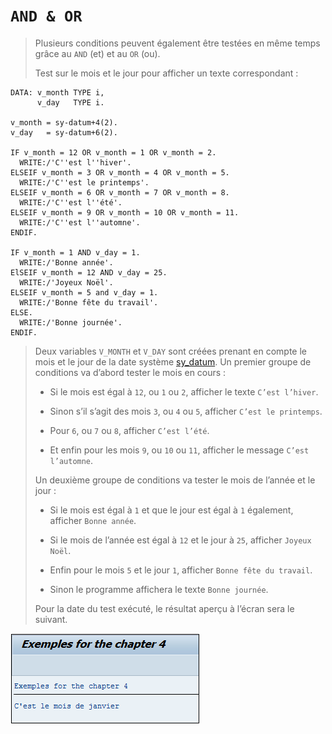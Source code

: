# **`AND & OR`**

> Plusieurs conditions peuvent également être testées en même temps grâce au `AND` (et) et au `OR` (ou).
>
> Test sur le mois et le jour pour afficher un texte correspondant :

```JS
DATA: v_month TYPE i,
      v_day   TYPE i.

v_month = sy-datum+4(2).
v_day   = sy-datum+6(2).

IF v_month = 12 OR v_month = 1 OR v_month = 2.
  WRITE:/'C''est l''hiver'.
ELSEIF v_month = 3 OR v_month = 4 OR v_month = 5.
  WRITE:/'C''est le printemps'.
ELSEIF v_month = 6 OR v_month = 7 OR v_month = 8.
  WRITE:/'C''est l''été'.
ELSEIF v_month = 9 OR v_month = 10 OR v_month = 11.
  WRITE:/'C''est l''automne'.
ENDIF.

IF v_month = 1 AND v_day = 1.
  WRITE:/'Bonne année'.
ElSEIF v_month = 12 AND v_day = 25.
  WRITE:/'Joyeux Noël'.
ELSEIF v_month = 5 and v_day = 1.
  WRITE:/'Bonne fête du travail'.
ELSE.
  WRITE:/'Bonne journée'.
ENDIF.
```

> Deux variables `V_MONTH` et `V_DAY` sont créées prenant en compte le mois et le jour de la date système [sy_datum](../99_Help/02_SY-SYSTEM.md). Un premier groupe de conditions va d’abord tester le mois en cours :
>
> - Si le mois est égal à `12`, ou `1` ou `2`, afficher le texte `C’est l’hiver`.
>
> - Sinon s’il s’agit des mois `3`, ou `4` ou `5`, afficher `C’est le printemps`.
>
> - Pour `6`, ou `7` ou `8`, afficher `C’est l’été`.
>
> - Et enfin pour les mois `9`, ou `10` ou `11`, afficher le message `C’est l’automne`.
>
> Un deuxième groupe de conditions va tester le mois de l’année et le jour :
>
> - Si le mois est égal à `1` et que le jour est égal à `1` également, afficher `Bonne année`.
>
> - Si le mois de l’année est égal à `12` et le jour à `25`, afficher `Joyeux Noël`.
>
> - Enfin pour le mois `5` et le jour `1`, afficher `Bonne fête du travail`.
>
> - Sinon le programme affichera le texte `Bonne journée`.
>
> Pour la date du test exécuté, le résultat aperçu à l’écran sera le suivant.

![](../00_Ressources/02_01_03.png)
